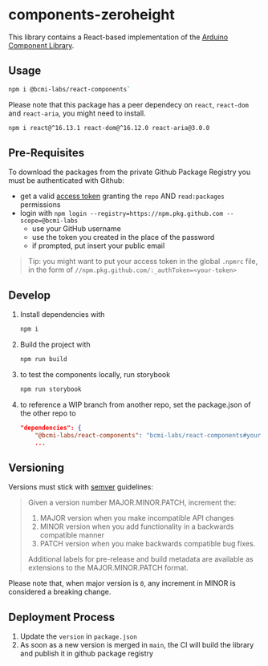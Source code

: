 # components-zeroheight

This library contains a React-based implementation of the [Arduino Component Library](https://www.figma.com/file/euysycI6QhSSbN7Qvguce8/🎛UI-Controls).

## Usage

```sh
npm i @bcmi-labs/react-components`
```

Please note that this package has a peer dependecy on `react`, `react-dom` and `react-aria`, you might need to install.

```sh
npm i react@^16.13.1 react-dom@^16.12.0 react-aria@3.0.0
```

## Pre-Requisites

To download the packages from the private Github Package Registry you must be authenticated with Github:
- get a valid [access token](https://github.com/settings/tokens/) granting the `repo` AND `read:packages` permissions
- login with `npm login --registry=https://npm.pkg.github.com --scope=@bcmi-labs`
  - use your GitHub username
  - use the token you created in the place of the password
  - if prompted, put insert your public email

> Tip: you might want to put your access token in the global `.npmrc` file, in the form of `//npm.pkg.github.com/:_authToken=<your-token>`

## Develop

1. Install dependencies with 
    ```sh
    npm i
    ```

2. Build the project with 

    ```sh
    npm run build
    ```

3. to test the components locally, run storybook

    ```sh
    npm run storybook
    ```

4. to reference a WIP branch from another repo, set the package.json of the other repo to
    ```json
    "dependencies": {
        "@bcmi-labs/react-components": "bcmi-labs/react-components#your-branch",
        ...
    ```

## Versioning

Versions must stick with [semver](https://semver.org/) guidelines:

> Given a version number MAJOR.MINOR.PATCH, increment the:
> 1. MAJOR version when you make incompatible API changes
> 2. MINOR version when you add functionality in a backwards compatible manner
> 3. PATCH version when you make backwards compatible bug fixes.
>
>Additional labels for pre-release and build metadata are available as extensions to the MAJOR.MINOR.PATCH format.

Please note that, when major version is `0`, any increment in MINOR is considered a breaking change.

## Deployment Process

1. Update the `version` in `package.json`
2. As soon as a new version is merged in `main`, the CI will build the library and publish it in github package registry